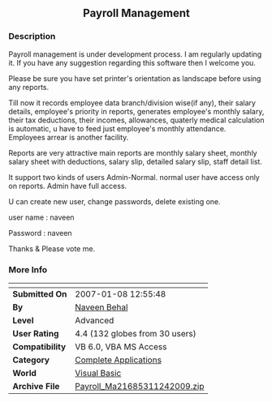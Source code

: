 ﻿<div align="center">

## Payroll Management


</div>

### Description

Payroll management is under development process. I am regularly updating it. If you have any suggestion regarding this software then I welcome you.

Please be sure you have set printer's orientation as landscape before using any reports.

Till now it records employee data branch/division wise(if any), their salary details, employee's priority in reports, generates employee's monthly salary, their tax deductions, their incomes, allowances, quaterly medical calculation is automatic, u have to feed just employee's monthly attendance. Employees arrear is another facility.

Reports are very attractive main reports are monthly salary sheet, monthly salary sheet with deductions, salary slip, detailed salary slip, staff detail list.

It support two kinds of users Admin-Normal. normal user have access only on reports. Admin have full access.

U can create new user, change passwords, delete existing one.

user name : naveen

Password : naveen

Thanks &amp; Please vote me.
 
### More Info
 


<span>             |<span>
---                |---
**Submitted On**   |2007-01-08 12:55:48
**By**             |[Naveen Behal](https://github.com/Planet-Source-Code/PSCIndex/blob/master/ByAuthor/naveen-behal.md)
**Level**          |Advanced
**User Rating**    |4.4 (132 globes from 30 users)
**Compatibility**  |VB 6\.0, VBA MS Access
**Category**       |[Complete Applications](https://github.com/Planet-Source-Code/PSCIndex/blob/master/ByCategory/complete-applications__1-27.md)
**World**          |[Visual Basic](https://github.com/Planet-Source-Code/PSCIndex/blob/master/ByWorld/visual-basic.md)
**Archive File**   |[Payroll\_Ma21685311242009\.zip](https://github.com/Planet-Source-Code/naveen-behal-payroll-management__1-66573/archive/master.zip)








